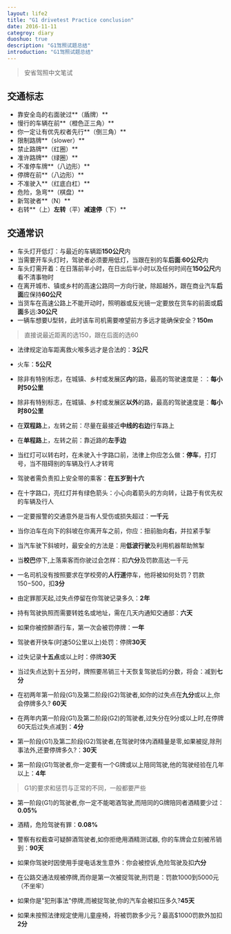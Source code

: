 ```yaml
---
layout: life2
title: "G1 drivetest Practice conclusion"
date: 2016-11-11
categroy: diary
duoshuo: true
description: "G1驾照试题总结"
introduction: "G1驾照试题总结"
---
```


> 安省驾照中文笔试

## 交通标志

- 靠安全岛的右面驶过**（盾牌）**
- 慢行的车辆在前**（橙色正三角）**
- 你一定让有优先权者先行**（倒三角）**
- 限制路牌**（slower）**
- 禁止路牌**（红圈）**
- 准许路牌**（绿圈）**
- 不准停车牌**（八边形）**
- 停牌在前**（八边形）**
- 不准驶入**（红底白杠）**
- 危险，急弯**（棋盘）**
- 新驾驶者**（N）**
- 右转**（上）**左转**（平）**减速停**（下）**

## 交通常识

- 车头灯开低灯：与最近的车辆距**150公尺**内
- 当需要开车头灯时，驾驶者必须要用低灯，当跟在别的车**后面**:**60公尺**内
- 车头灯需开着：在日落前半小时，在日出后半小时以及任何时间在**150公尺**内看不清事物时
- 在离开城市、镇或乡村的高速公路同一方向行驶，除超越外，跟在商业汽车**后面**应保持**60公尺**
- 当货车在高速公路上不能开动时，照明器或反光镜一定要放在货车的前面或**后面**多远:**30公尺**
- 一辆车想要U型转，此时该车司机需要嘹望前方多远才能确保安全？**150m**

> 直接说最近距离的选150，跟在后面的选60

- 法律规定泊车距离救火喉多远才是合法的：**3公尺**
- 火车：**5公尺**

- 除非有特别标志，在城镇、乡村或发展区**内**的路，最高的驾驶速度是：：**每小时50公里**
- 除非有特别标志，在城镇、乡村或发展区**以外**的路，最高的驾驶速度是：**每小时80公里**

- 在**双程路**上，左转之前：尽量在最接近**中线的右边**行车路上
- 在**单程路**上，左转之前：靠近路的**左手边**

- 当红灯可以转右时，在未驶入十字路口前，法律上你应怎么做：**停车**，打灯号，当不阻碍别的车辆及行人才转弯   
- 驾驶者需负责扣上安全带的乘客：**在五岁到十六**
- 在十字路口，亮红灯并有绿色箭头：小心向着箭头的方向转，让路于有优先权的车辆及行人

- 一定要报警的交通意外是当有人受伤或损失超过：**一千元**

- 当你泊车在向下的斜坡在你离开车之前，你应：扭前胎向**右**，并拉紧手掣
- 当汽车驶下斜坡时，最安全的方法是：用**低波行驶**及利用机器帮助煞掣  

- 当**校巴**停下,上落乘客而你驶过会怎样：扣**六分**及罚款高达一千元
- 一名司机没有按照要求在学校旁的**人行道**停车，他将被如何处罚？罚款$150-$500，扣**3分**
- 由定罪那天起,过失点停留在你驾驶记录多久：**2年**
- 持有驾驶执照而需要转姓名或地址，需在几天内通知交通部：**六天**

- 如果你被控醉酒行车，第一次会被罚停牌：**一年**
- 驾驶者开快车(时速50公里以上)处罚：停牌**30天**
- 过失记录**十五点**或以上时：停牌**30天**
- 当过失点达到十五分时，牌照要吊销三十天恢复驾驶后的分数，将会：减到**七分**  

- 在初两年第一阶段(G1)及第二阶段(G2)驾驶者,如你的过失点在**九分**或以上,你会停牌多久? **60天**
- 在两年内第一阶段(G1)及第二阶段(G2)的驾驶者,过失分在9分或以上时,在停牌60天后过失点减到：**4分**
- 第一阶段(G1)及第二阶段(G2)驾驶者,在驾驶时体内酒精量是零,如果被捉,除刑事法外,还要停牌多久?：**30天**
- 第一阶段(G1)驾驶者,你一定要有一个G牌或以上陪同驾驶,他的驾驶经验在几年以上：**4年**

> G1的要求和惩罚与正常的不同，一般都要严些

- 第一阶段(G1)的驾驶者,你一定不能喝酒驾驶,而陪同的G牌陪同者酒精要少过：**0.05%**
- 酒精，危险驾驶有罪：**0.08%**
- 警察有权截查可疑醉酒驾驶者,如你拒绝用酒精测试器, 你的车牌会立刻被吊销到：**90天**

- 如果你驾驶时因使用手提电话发生意外：你会被控诉,危险驾驶及扣**六分**
- 在公路交通法规被停牌,而你是第一次被捉驾驶,刑罚是：罚款1000到5000元 （不坐牢）
- 如果你是"犯刑事法"停牌,而被捉驾驶,你的汽车会被扣压多久?**45天**
- 如果未按照法律规定使用儿童座椅，将被罚款多少元？最高$1000罚款外加扣**2分**





















